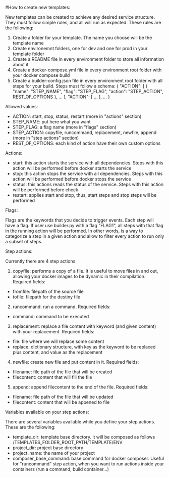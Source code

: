 #How to create new templates:

New templates can be created to achieve any desired service structure. They must follow simple rules, and all will run as expected. These rules are the following:

1. Create a folder for your template. The name you choose will be the template name
2. Create environemnt folders, one for dev and one for prod in your template folder
2. Create a README file in every environment folder to store all information about it
3. Create a docker-compose.yml file in every environment root folder with your docker compose build
4. Create a builder-config.json file in every environment root folder with all steps for your build. Steps must follow a schema:
{
  "ACTION": [
    {
      "name": "STEP_NAME",
      "flag": "STEP_FLAG",
      "action": "STEP_ACTION",
      REST_OF_OPTIONS
    },
    ...
  ],
  "ACTION": [
  	    ...
  ],
  ...
}

Allowed values:

- ACTION: start, stop, status, restart (more in "actions" section)
- STEP_NAME: put here what you want
- STEP_FLAG: a flag name (more in "flags" section)
- STEP_ACTION: copyfile, runcommand, replacement, newfile, append (more in "step actions" section)
- REST_OF_OPTIONS: each kind of action have their own custom options

Actions:

- start: this action starts the service with all dependencies. Steps with this action will be performed before docker starts the service
- stop: this action stops the service with all dependencies. Steps with this action will be performed before docker stops the service
- status: this actions reads the status of the service. Steps with this action will be performed before check
- restart: applies start and stop, thus, start steps and stop steps will be performed

Flags:

Flags are the keywords that you decide to trigger events. Each step will have a flag. If user use builder.py with a flag "FLAG1", all steps with that flag in the running action will be performed.
In other words, is a way to categorize a step in a given action and allow to filter every action to run only a subset of steps.

Step actions:

Currently there are 4 step actions
1. copyfile: performs a copy of a file. It is useful to move files in and out, allowing your docker images to be dynamic in their compilation. Required fields:
  - fromfile: filepath of the source file
  - tofile: filepath for the destiny file
2. runcommand: run a command. Required fields:
  - command: command to be executed
3. replacement: replace a file content with keyword (and given content) with your replacement. Required fields:
  - file: file where we will replace some content
  - replace: dictionary structure, with key as the keyword to be replaced plus content, and value as the replacement
4. newfile: create new file and put content in it. Required fields:
  - filename: file path of the file that will be created
  - filecontent: content that will fill the file
5. append: append filecontent to the end of the file. Required fields:
  - filename: file path of the file that will be updated
  - filecontent: content that will be appened to file
  
Variables available on your step actions:

There are several variables available while you define your step actions. These are the following:
- template_dir: template base directory. it will be composed as follows /TEMPLATES_FOLDER_ROOT_PATH/TEMPLATE/ENV
- project_dir: project base directory
- project_name: the name of your project
- composer_base_command: base command for docker composer. Useful for "runcommand" step action, when you want to run actions inside your containers (run a command, build container...)